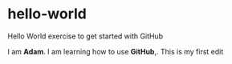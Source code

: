 # hello-world
Hello World exercise to get started with GitHub

I am **Adam**. I am learning how to use **GitHub**,.
This is my first edit

